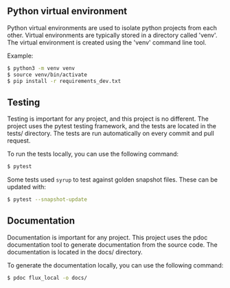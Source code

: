 ## Python virtual environment

Python virtual environments are used to isolate python projects from each other.
Virtual environments are typically stored in a directory called 'venv'. The
virtual environment is created using the 'venv' command line tool.

Example:
```bash
$ python3 -m venv venv
$ source venv/bin/activate
$ pip install -r requirements_dev.txt
```


## Testing

Testing is important for any project, and this project is no different. The project
uses the pytest testing framework, and the tests are located in the tests/ directory.
The tests are run automatically on every commit and pull request.

To run the tests locally, you can use the following command:

```bash
$ pytest
```

Some tests used `syrup` to test against golden snapshot files. These can be updated with:
```bash
$ pytest --snapshot-update
```

## Documentation

Documentation is important for any project. This project uses the pdoc documentation
tool to generate documentation from the source code. The documentation is located in
the docs/ directory.

To generate the documentation locally, you can use the following command:

```bash
$ pdoc flux_local -o docs/
```
